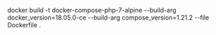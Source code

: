 
docker build -t docker-compose-php-7-alpine --build-arg docker_version=18.05.0-ce --build-arg compose_version=1.21.2 --file Dockerfile .

